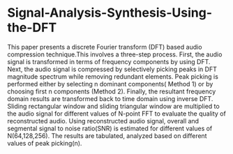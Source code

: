 # Signal-Analysis-Synthesis-Using-the-DFT

This paper presents a discrete Fourier transform (DFT) based
audio compression technique.This involves a three-step process.
First, the audio signal is transformed in terms of frequency
components by using DFT. Next, the audio signal
is compressed by selectively picking peaks in DFT magnitude
spectrum while removing redundant elements. Peak
picking is performed either by selecting n dominant components(
Method 1) or by choosing first n components (Method
2). Finally, the resultant frequency domain results are transformed
back to time domain using inverse DFT. Sliding
rectangular window and sliding triangular window are multiplied
to the audio signal for different values of N-point FFT
to evaluate the quality of reconstructed audio. Using reconstructed
audio signal, overall and segmental signal to noise
ratio(SNR) is estimated for different values of N(64,128,256).
The results are tabulated, analyzed based on different values
of peak picking(n).
